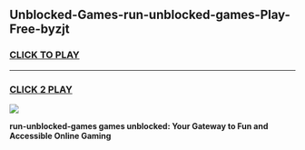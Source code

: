 
## Unblocked-Games-run-unblocked-games-Play-Free-byzjt
<h3>
<a href="https://premium76.site?title=run-unblocked-games&ref=15A">CLICK TO PLAY</a></h3>
<hr>

<h3>
<a href="https://premium76.site?title=run-unblocked-games&ref=15A">CLICK 2 PLAY</a>
  
</h3>

<a href="https://premium76.site?title=run-unblocked-games&ref=15A"><img src="https://clearcache.store/games.png"></a>


**run-unblocked-games games unblocked: Your Gateway to Fun and Accessible Online Gaming**
